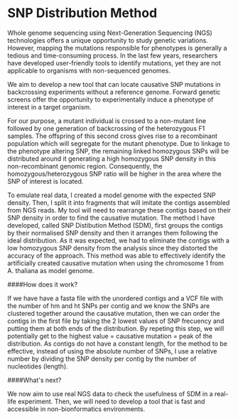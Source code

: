 SNP Distribution Method
======

Whole genome sequencing using Next-Generation Sequencing (NGS) technologies offers a unique opportunity to study genetic variations. However, mapping the mutations responsible for phenotypes is generally a tedious and time-consuming process. In the last few years, researchers have developed user-friendly tools to identify mutations, yet they are not applicable to organisms with non-sequenced genomes. 
We aim to develop a new tool that can locate causative SNP mutations in backcrossing experiments without a reference genome. Forward genetic screens offer the opportunity to experimentally induce a phenotype of interest in a target organism. 
For our purpose, a mutant individual is crossed to a non-mutant line followed by one generation of backcrossing of the heterozygous F1 samples. The offspring of this second cross gives rise to a recombinant population which will segregate for the mutant phenotype. Due to linkage to the phenotype altering SNP, the remaining linked homozygous SNPs will be distributed around it generating a high homozygous SNP density in this non-recombinant genomic region. Consequently, the homozygous/heterozygous SNP ratio will be higher in the area where the SNP of interest is located.
To emulate real data, I created a model genome with the expected SNP density. Then, I split it into fragments that will imitate the contigs assembled from NGS reads. My tool will need to rearrange these contigs based on their SNP density in order to find the causative mutation. The method I have developed, called SNP Distibution Method (SDM), first groups the contigs by their normalised SNP density and then it arranges them following the ideal distribution. As it was expected, we had to eliminate the contigs with a low homozygous SNP density from the analysis since they distorted the accuracy of the approach. This method was able to effectively identify the artificially created causative mutation when using the chromosome 1 from A. thaliana as model genome. 


####How does it work?

If we have have a fasta file with the unordered contigs and a VCF file with the number of hm and ht SNPs per contig and we know the SNPs are clustered together around the causative mutation, then we can order the contigs in the first file by taking the 2 lowest values of SNP frecuency and putting them at both ends of the distribution. By repeting this step, we will potentially get to the highest value = causative mutation = peak of the distribution. As contigs do not have a constant length, for the method to be effective, instead of using the absolute number of SNPs, I use a relative number by dividing the SNP density per contig by the number of nucleotides (length).


####What's next?
We now aim to use real NGS data to check the usefulness of SDM in a real-life experiment. Then, we will need to develop a tool that is fast and accessible in non-bionformatics environments. 